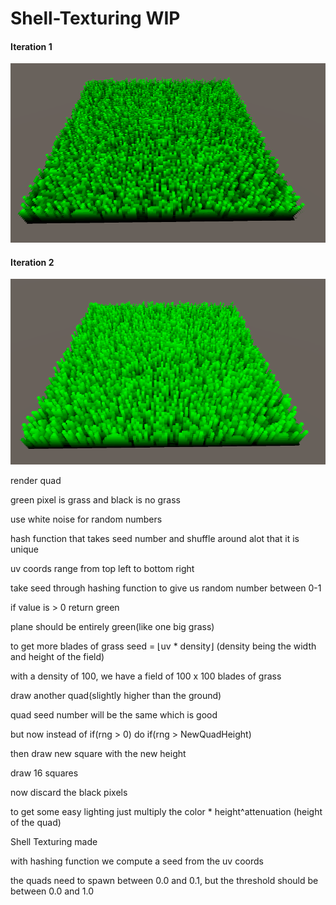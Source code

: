 # Shell-Texturing WIP

#### Iteration 1
![Grass](image0.png)
#### Iteration 2
![Grass](image1.png)
 
render quad

green pixel is grass and black is no grass

use white noise for random numbers

hash function that takes seed number and shuffle around alot that it is unique

uv coords range from top left to bottom right

take seed through hashing function to give us random number between 0-1

if value is > 0 return green

plane should be entirely green(like one big grass)

to get more blades of grass  seed = ⌊uv * density⌋  (density being the width and height of the field)

with a density of 100, we have a field of 100 x 100 blades of grass

draw another quad(slightly higher than the ground)

quad seed number will be the same which is good

but now instead of if(rng > 0) do if(rng > NewQuadHeight)

then draw new square with the new height

draw 16 squares

now discard the black pixels

to get some easy lighting just multiply the color * height^attenuation  (height of the quad)

Shell Texturing made

with hashing function we compute a seed from the uv coords

the quads need to spawn between 0.0 and 0.1, but the threshold should be between 0.0 and 1.0